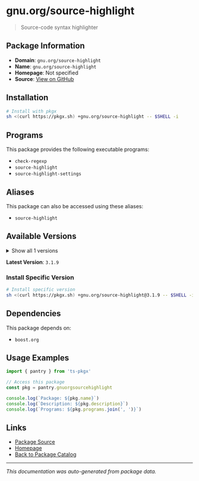 # gnu.org/source-highlight

> Source-code syntax highlighter

## Package Information

- **Domain**: `gnu.org/source-highlight`
- **Name**: `gnu.org/source-highlight`
- **Homepage**: Not specified
- **Source**: [View on GitHub](https://github.com/pkgxdev/pantry/tree/main/projects/gnu.org/source-highlight/package.yml)

## Installation

```bash
# Install with pkgx
sh <(curl https://pkgx.sh) +gnu.org/source-highlight -- $SHELL -i
```

## Programs

This package provides the following executable programs:

- `check-regexp`
- `source-highlight`
- `source-highlight-settings`

## Aliases

This package can also be accessed using these aliases:

- `source-highlight`

## Available Versions

<details>
<summary>Show all 1 versions</summary>

- `3.1.9`

</details>

**Latest Version**: `3.1.9`

### Install Specific Version

```bash
# Install specific version
sh <(curl https://pkgx.sh) +gnu.org/source-highlight@3.1.9 -- $SHELL -i
```

## Dependencies

This package depends on:

- `boost.org`

## Usage Examples

```typescript
import { pantry } from 'ts-pkgx'

// Access this package
const pkg = pantry.gnuorgsourcehighlight

console.log(`Package: ${pkg.name}`)
console.log(`Description: ${pkg.description}`)
console.log(`Programs: ${pkg.programs.join(', ')}`)
```

## Links

- [Package Source](https://github.com/pkgxdev/pantry/tree/main/projects/gnu.org/source-highlight/package.yml)
- [Homepage](#)
- [Back to Package Catalog](../package-catalog.md)

---

*This documentation was auto-generated from package data.*
